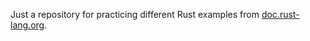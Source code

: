 Just a repository for practicing different Rust examples from [doc.rust-lang.org](https://doc.rust-lang.org).
